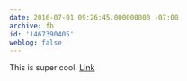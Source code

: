 ```yaml
---
date: 2016-07-01 09:26:45.000000000 -07:00
archive: fb
id: '1467390405'
weblog: false
---
```


This is super cool. [Link](https://www.youtube.com/watch?v=oWfFco7K9v8)

